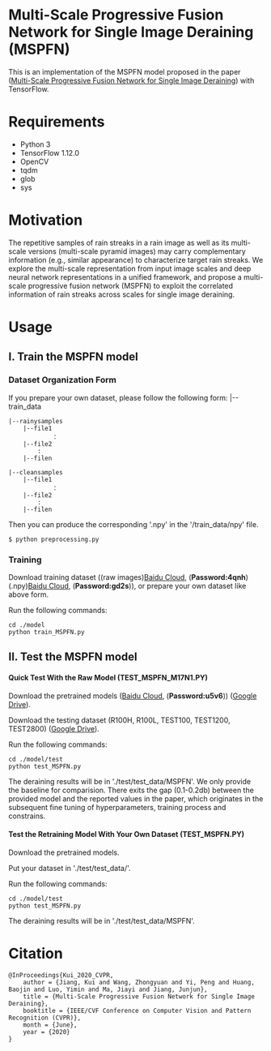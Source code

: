 # Multi-Scale Progressive Fusion Network for Single Image Deraining (MSPFN)

This is an implementation of the MSPFN model proposed in the paper
([Multi-Scale Progressive Fusion Network for Single Image Deraining](https://arxiv.org/abs/2003.10985))
with TensorFlow.

# Requirements

- Python 3
- TensorFlow 1.12.0
- OpenCV
- tqdm
- glob
- sys

# Motivation

The repetitive samples of rain streaks in a rain image as well as its multi-scale versions 
(multi-scale pyramid images) may carry complementary information (e.g., similar appearance) 
to characterize target rain streaks. We explore the multi-scale representation 
from input image scales and deep neural network representations in a unified framework, 
and propose a multi-scale progressive fusion network (MSPFN) 
to exploit the correlated information of rain streaks across scales for single image deraining.

# Usage

## I. Train the MSPFN model

### Dataset Organization Form

If you prepare your own dataset, please follow the following form:
|--train_data  

    |--rainysamples  
        |--file1
                ：  
        |--file2
            :
        |--filen
        
    |--cleansamples
        |--file1
                ：  
        |--file2
            :
        |--filen
Then you can produce the corresponding '.npy' in the '/train_data/npy' file.
```
$ python preprocessing.py
```

### Training
Download training dataset ((raw images)[Baidu Cloud](https://pan.baidu.com/s/1usedYAf3gYOgAJJUDlrwWg), (**Password:4qnh**) (.npy)[Baidu Cloud](https://pan.baidu.com/s/1hOmO-xrZ2I6sI4lXiqhStA), (**Password:gd2s**)), or prepare your own dataset like above form.

Run the following commands:
```
cd ./model
python train_MSPFN.py 
```

## II. Test the MSPFN model 

#### Quick Test With the Raw Model (TEST_MSPFN_M17N1.PY)
Download the pretrained models ([Baidu Cloud](https://pan.baidu.com/s/1vfYbkbygiR4fC1I6eNcpmQ), (**Password:u5v6**)) ([Google Drive](https://drive.google.com/file/d/1nrjZtNs6AJYvfHi9TeCVTs50E57Fxgsc/view?usp=sharing)).

Download the testing dataset (R100H, R100L, TEST100, TEST1200, TEST2800) ([Google Drive](https://drive.google.com/file/d/1ACYED7omOmiUxDegq_vWQKykcpJlVEyY/view?usp=sharing)).

Run the following commands:
```
cd ./model/test
python test_MSPFN.py
```
The deraining results will be in './test/test_data/MSPFN'. We only provide the baseline for comparision. 
There exits the gap (0.1-0.2db) between the provided model and the reported values in the paper, which originates in the subsequent fine tuning of hyperparameters, training process and constrains.

####  Test the Retraining Model With Your Own Dataset (TEST_MSPFN.PY)
Download the pretrained models.

Put your dataset in './test/test_data/'.

Run the following commands:
```
cd ./model/test
python test_MSPFN.py
```
The deraining results will be in './test/test_data/MSPFN'.



# Citation
```
@InProceedings{Kui_2020_CVPR,
	author = {Jiang, Kui and Wang, Zhongyuan and Yi, Peng and Huang, Baojin and Luo, Yimin and Ma, Jiayi and Jiang, Junjun},
	title = {Multi-Scale Progressive Fusion Network for Single Image Deraining},
	booktitle = {IEEE/CVF Conference on Computer Vision and Pattern Recognition (CVPR)},
	month = {June},
	year = {2020}
}
```